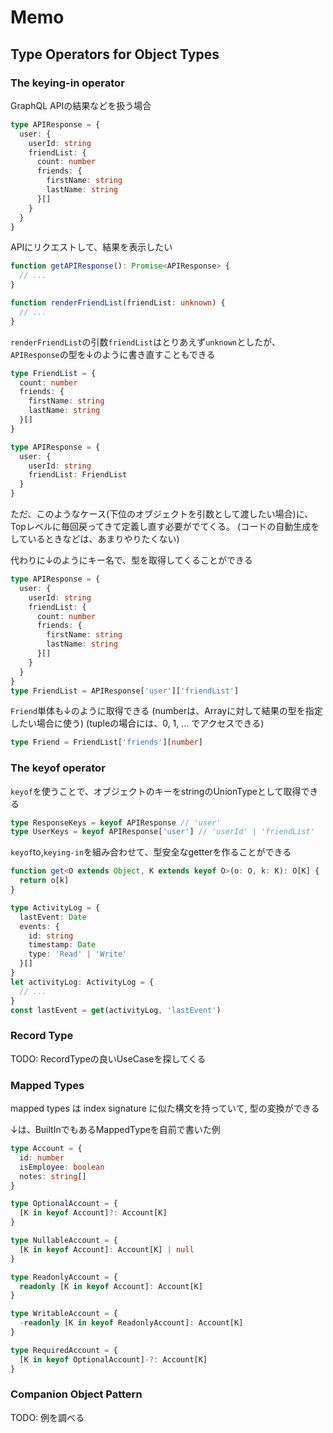 # Memo
## Type Operators for Object Types
### The keying-in operator

GraphQL APIの結果などを扱う場合

```ts
type APIResponse = {
  user: {
    userId: string
    friendList: {
      count: number
      friends: {
        firstName: string
        lastName: string
      }[]
    }
  }
}
```

APIにリクエストして、結果を表示したい

```ts
function getAPIResponse(): Promise<APIResponse> {
  // ...
}

function renderFriendList(friendList: unknown) {
  // ...
}
```

`renderFriendList`の引数`friendList`はとりあえず`unknown`としたが、
`APIResponse`の型を↓のように書き直すこともできる

```ts
type FriendList = {
  count: number
  friends: {
    firstName: string
    lastName: string
  }[]
}

type APIResponse = {
  user: {
    userId: string
    friendList: FriendList
  }
}
```

ただ、このようなケース(下位のオブジェクトを引数として渡したい場合)に、Topレベルに毎回戻ってきて定義し直す必要がでてくる。
(コードの自動生成をしているときなどは、あまりやりたくない)

代わりに↓のようにキー名で、型を取得してくることができる

```ts
type APIResponse = {
  user: {
    userId: string
    friendList: {
      count: number
      friends: {
        firstName: string
        lastName: string
      }[]
    }
  }
}
type FriendList = APIResponse['user']['friendList']
```

`Friend`単体も↓のように取得できる
(numberは、Arrayに対して結果の型を指定したい場合に使う)
(tupleの場合には、0, 1, ... でアクセスできる)
```ts
type Friend = FriendList['friends'][number]
```

### The keyof operator

`keyof`を使うことで、オブジェクトのキーをstringのUnionTypeとして取得できる

```ts
type ResponseKeys = keyof APIResponse // 'user'
type UserKeys = keyof APIResponse['user'] // 'userId' | 'friendList'
```

`keyof`to,`keying-in`を組み合わせて、型安全なgetterを作ることができる
```ts
function get<O extends Object, K extends keyof O>(o: O, k: K): O[K] {
  return o[k]
}

type ActivityLog = {
  lastEvent: Date
  events: {
    id: string
    timestamp: Date
    type: 'Read' | 'Write'
  }[]
}
let activityLog: ActivityLog = {
  // ...
}
const lastEvent = get(activityLog, 'lastEvent')
```

### Record Type
TODO: RecordTypeの良いUseCaseを探してくる

### Mapped Types

mapped types は index signature に似た構文を持っていて,
型の変換ができる

↓は、BuiltInでもあるMappedTypeを自前で書いた例

```ts
type Account = {
  id: number
  isEmployee: boolean
  notes: string[]
}

type OptionalAccount = {
  [K in keyof Account]?: Account[K]
}

type NullableAccount = {
  [K in keyof Account]: Account[K] | null
}

type ReadonlyAccount = {
  readonly [K in keyof Account]: Account[K]
}

type WritableAccount = {
  -readonly [K in keyof ReadonlyAccount]: Account[K]
}

type RequiredAccount = {
  [K in keyof OptionalAccount]-?: Account[K]
}
```

### Companion Object Pattern

TODO: 例を調べる


